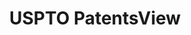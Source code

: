 ---
layout: default
bigquery: https://console.cloud.google.com/bigquery?p=patents-public-data&d=patentsview&page=dataset
citation: Attribution should be given to PatentsView for use, distribution, or derivative
  works.
code: https://github.com/CSSIP-AIR/PatentsView-Code-Snippets/
contributors: USPTO
cost: None
description: 'PatentsView includes US patent data including raw data (summaries, applications,
  pregrant applications), disambugations of inventors and assignees, and inventor
  gender estimates.  Also foreign priority data, # of figures and sheets, and government
  interest statements.'
documentation: https://patentsview.org/query/builder-faqs
last_edit: Mon, 04 Apr 2022 19:02:57 GMT
location: https://patentsview.org/
maintained_by: USPTO
record_creation_timestamp: 12/2/2020 17:20:46
schema_fields: '[''disamb_inventor_id_20170307'', ''level_two'', ''organization'',
  ''sequence'', ''city'', ''disamb_inventor_id_20181127'', ''latitude'', ''length'',
  ''male'', ''series_code'', ''designation'', ''group_id'', ''lapse_of_patent'', ''name_first'',
  ''exemplary'', ''subgroup_id'', ''filename'', ''country'', ''group'', ''kind'',
  ''disamb_inventor_id_20180528'', ''disamb_assignee_id_20191231'', ''level_three'',
  ''ipc_version_indicator'', ''state'', ''publication_number'', ''term_extension'',
  ''rawassignee_id'', ''county'', ''term_disclaimer'', ''ipc_class'', ''withdrawn'',
  ''disamb_assignee_id_20200630'', ''variety'', ''disamb_inventor_id_20170808'', ''disamb_assignee_id_20190312'',
  ''uuid'', ''section'', ''disamb_assignee_id_20200331'', ''disamb_assignee_id_20191008'',
  ''disamb_inventor_id_20201229'', ''category'', ''attribution_status'', ''disamb_inventor_id_20200929'',
  ''number'', ''disamb_assignee_id_20200929'', ''disamb_inventor_id_20171226'', ''organization_id'',
  ''longitude'', ''disamb_inventor_id_20191008'', ''field_title'', ''doctype'', ''country_transformed'',
  ''f371_date'', ''doc_type'', ''disamb_assignee_id_20181127'', ''subsection_id'',
  ''citation_id'', ''contract_award_number'', ''inventor_id'', ''lname'', ''classification_level'',
  ''latlong'', ''rel_id'', ''subclass_id'', ''sector_title'', ''disamb_inventor_id_20200331'',
  ''section_id'', ''classification_value'', ''category_id'', ''text'', ''patent_id'',
  ''deceased'', ''subcategory_id'', ''term_grant'', ''lawyer_id'', ''name'', ''field_id'',
  ''mainclass_id'', ''num_sheets'', ''num_claims'', ''classification_data_source'',
  ''role'', ''disamb_inventor_id_20190820'', ''disamb_inventor_id_20190312'', ''disamb_inventor_id_20200630'',
  ''status'', ''assignee_id'', ''main_group'', ''level_one'', ''reldocno'', ''id'',
  ''application_id'', ''subclass'', ''name_last'', ''disamb_inventor_id_20191231'',
  ''county_fips'', ''relkind'', ''state_fips'', ''male_flag'', ''type'', ''disamb_assignee_id_20190820'',
  ''date'', ''disamb_inventor_id_20171003'', ''location_id'', ''num'', ''rawlocation_id'',
  ''disclaimer_date'', ''latin_name'', ''subgroup'', ''applicant_type'', ''f102_date'',
  ''abstract'', ''action_date'', ''gi_statement'', ''rawinventor_id'', ''num_figures'',
  ''classification_status'', ''_371_date'', ''rule_47'', ''dependent'', ''title'',
  ''_102_date'', ''symbol_position'', ''fname'']'
shortname: patentsview
tags:
- disambiguation
- United States
- gender
terms_of_use: Creative Commons Attribution 4.0 International License.
timeframe: 1963-1999
title: USPTO PatentsView
uuid: cf1780b1-e265-4e49-8d1d-83b9cfe0fd9a
---